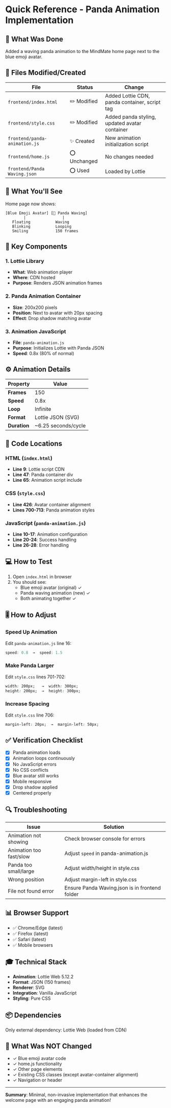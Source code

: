 # Quick Reference - Panda Animation Implementation

## 🚀 What Was Done

Added a waving panda animation to the MindMate home page next to the blue emoji avatar.

## 📝 Files Modified/Created

| File | Status | Change |
|------|--------|--------|
| `frontend/index.html` | ✏️ Modified | Added Lottie CDN, panda container, script tag |
| `frontend/style.css` | ✏️ Modified | Added panda styling, updated avatar container |
| `frontend/panda-animation.js` | ✨ Created | New animation initialization script |
| `frontend/home.js` | ⭕ Unchanged | No changes needed |
| `frontend/Panda Waving.json` | ⭕ Used | Loaded by Lottie |

## 🎨 What You'll See

Home page now shows:
```
[Blue Emoji Avatar] [🐼 Panda Waving]
        |                |
   Floating           Waving
   Blinking           Looping
   Smiling            150 frames
```

## 🔧 Key Components

### 1. Lottie Library
- **What**: Web animation player
- **Where**: CDN hosted
- **Purpose**: Renders JSON animation frames

### 2. Panda Animation Container
- **Size**: 200x200 pixels
- **Position**: Next to avatar with 20px spacing
- **Effect**: Drop shadow matching avatar

### 3. Animation JavaScript
- **File**: `panda-animation.js`
- **Purpose**: Initializes Lottie with Panda JSON
- **Speed**: 0.8x (80% of normal)

## ⚙️ Animation Details

| Property | Value |
|----------|-------|
| **Frames** | 150 |
| **Speed** | 0.8x |
| **Loop** | Infinite |
| **Format** | Lottie JSON (SVG) |
| **Duration** | ~6.25 seconds/cycle |

## 🎯 Code Locations

### HTML (`index.html`)
- **Line 9**: Lottie script CDN
- **Line 47**: Panda container div
- **Line 65**: Animation script include

### CSS (`style.css`)
- **Line 426**: Avatar container alignment
- **Lines 700-713**: Panda animation styles

### JavaScript (`panda-animation.js`)
- **Line 10-17**: Animation configuration
- **Line 20-24**: Success handling
- **Line 26-28**: Error handling

## 💻 How to Test

1. Open `index.html` in browser
2. You should see:
   - Blue emoji avatar (original) ✓
   - Panda waving animation (new) ✓
   - Both animating together ✓

## 🎚️ How to Adjust

### Speed Up Animation
Edit `panda-animation.js` line 16:
```javascript
speed: 0.8  →  speed: 1.5
```

### Make Panda Larger
Edit `style.css` lines 701-702:
```css
width: 200px;   →  width: 300px;
height: 200px;  →  height: 300px;
```

### Increase Spacing
Edit `style.css` line 706:
```css
margin-left: 20px;  →  margin-left: 50px;
```

## ✅ Verification Checklist

- [x] Panda animation loads
- [x] Animation loops continuously
- [x] No JavaScript errors
- [x] No CSS conflicts
- [x] Blue avatar still works
- [x] Mobile responsive
- [x] Drop shadow applied
- [x] Centered properly

## 🔍 Troubleshooting

| Issue | Solution |
|-------|----------|
| Animation not showing | Check browser console for errors |
| Animation too fast/slow | Adjust `speed` in panda-animation.js |
| Panda too small/large | Adjust width/height in style.css |
| Wrong position | Adjust margin-left in style.css |
| File not found error | Ensure Panda Waving.json is in frontend folder |

## 📊 Browser Support

- ✅ Chrome/Edge (latest)
- ✅ Firefox (latest)
- ✅ Safari (latest)
- ✅ Mobile browsers

## 🎓 Technical Stack

- **Animation**: Lottie Web 5.12.2
- **Format**: JSON (150 frames)
- **Renderer**: SVG
- **Integration**: Vanilla JavaScript
- **Styling**: Pure CSS

## 📦 Dependencies

Only external dependency: Lottie Web (loaded from CDN)

## 🚫 What Was NOT Changed

- ✓ Blue emoji avatar code
- ✓ home.js functionality
- ✓ Other page elements
- ✓ Existing CSS classes (except avatar-container alignment)
- ✓ Navigation or header

---

**Summary**: Minimal, non-invasive implementation that enhances the welcome page with an engaging panda animation!
